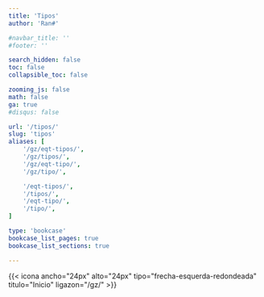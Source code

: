 ```yaml
---
title: 'Tipos'
author: 'Ran#'

#navbar_title: ''
#footer: ''

search_hidden: false
toc: false
collapsible_toc: false

zooming_js: false
math: false
ga: true
#disqus: false

url: '/tipos/'
slug: 'tipos'
aliases: [
    '/gz/eqt-tipos/',
    '/gz/tipos/',
    '/gz/eqt-tipo/',
    '/gz/tipo/',

    '/eqt-tipos/',
    '/tipos/',
    '/eqt-tipo/',
    '/tipo/',
]

type: 'bookcase'
bookcase_list_pages: true
bookcase_list_sections: true

---
```


{{< icona ancho="24px" alto="24px" tipo="frecha-esquerda-redondeada" titulo="Inicio" ligazon="/gz/" >}}
